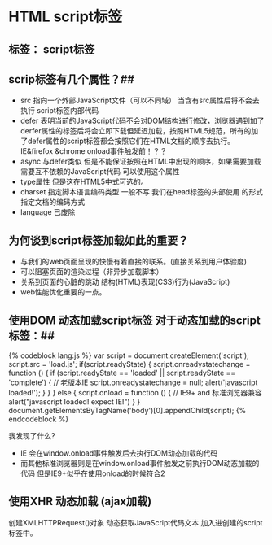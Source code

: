 # HTML script标签 #
标签： script标签
---

## scrip标签有几个属性？##
 * src 指向一个外部JavaScript文件（可以不同域） 当含有src属性后将不会去执行 script标签内部代码
 * defer 表明当前的JavaScript代码不会对DOM结构进行修改，浏览器遇到加了derfer属性的标签后将会立即下载但延迟加载，按照HTML5规范，所有的加了defer属性的script标签都会按照它们在HTML文档的顺序去执行。 IE&firefox &chrome  onload事件触发前！？？
 * async 与defer类似 但是不能保证按照在HTML中出现的顺序，如果需要加载需要互不依赖的JavaScript代码 可以使用这个属性
 * type属性 但是这在HTML5中式可选的。
 * charset 指定脚本语言编码类型  一般不写 我们在head标签的头部使用<meta charset="UTF-8"> 的形式指定文档的编码方式
 *  language 已废除

## 为何谈到script标签加载如此的重要？ ##
 * 与我们的web页面呈现的快慢有着直接的联系。(直接关系到用户体验度)
 * 可以阻塞页面的渲染过程（非异步加载脚本）
 * 关系到页面的心脏的跳动 结构(HTML)表现(CSS)行为(JavaScript)
 * web性能优化重要的一点。

## 使用DOM 动态加载script标签 对于动态加载的script标签：##
{% codeblock  lang:js %}
var script = document.createElement('script');
script.src = 'load.js';
if(script.readyState) {
script.onreadystatechange = function () {
if (script.readyState == 'loaded' || script.readyState == 'complete') { // 老版本IE 
script.onreadystatechange = null;
alert('javascript loaded!');
}
}
} else {
script.onload = function () {  // IE9+ and 标准浏览器兼容
alert("javascript loaded! expect IE!")
}
}
document.getElementsByTagName('body')[0].appendChild(script);
{% endcodeblock %}

我发现了什么?
* IE 会在window.onload事件触发后去执行DOM动态加载的代码
* 而其他标准浏览器则是在window.onload事件触发之前执行DOM动态加载的代码 但是IE9+似乎在使用onload的时候符合2

## 使用XHR 动态加载 (ajax加载) ##
创建XMLHTTPRequest()对象 动态获取JavaScript代码文本 加入进创建的script标签中。